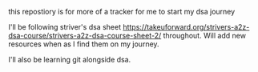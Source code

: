 this repostiory is for more of a tracker for me to start my dsa journey

I'll be following striver's dsa sheet <https://takeuforward.org/strivers-a2z-dsa-course/strivers-a2z-dsa-course-sheet-2/> throughout. Will add new resources when as I find them on my journey.

I'll also be learning git alongside dsa.


 
